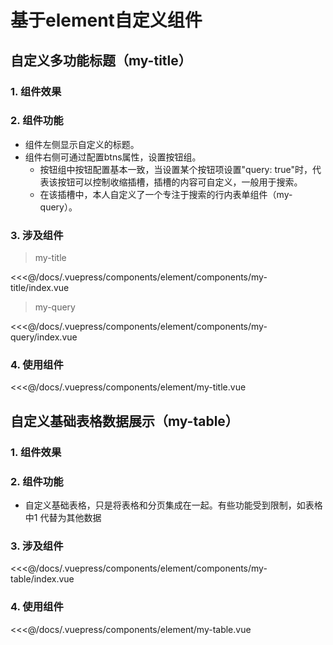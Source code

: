 # 基于element自定义组件

## 自定义多功能标题（my-title）

### 1. 组件效果

<element-my-title></element-my-title>

### 2. 组件功能
* 组件左侧显示自定义的标题。
* 组件右侧可通过配置btns属性，设置按钮组。
  * 按钮组中按钮配置基本一致，当设置某个按钮项设置"query: true"时，代表该按钮可以控制收缩插槽，插槽的内容可自定义，一般用于搜索。
  * 在该插槽中，本人自定义了一个专注于搜索的行内表单组件（my-query）。

### 3. 涉及组件

> my-title

<<<@/docs/.vuepress/components/element/components/my-title/index.vue
> my-query

<<<@/docs/.vuepress/components/element/components/my-query/index.vue

### 4. 使用组件
<<<@/docs/.vuepress/components/element/my-title.vue


## 自定义基础表格数据展示（my-table）
### 1. 组件效果
<!-- <element-my-table></element-my-table> -->


### 2. 组件功能
* 自定义基础表格，只是将表格和分页集成在一起。有些功能受到限制，如表格中1 代替为其他数据

### 3. 涉及组件
<<<@/docs/.vuepress/components/element/components/my-table/index.vue

### 4. 使用组件
<<<@/docs/.vuepress/components/element/my-table.vue